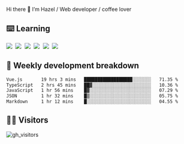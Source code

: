 
Hi there 👋 I’m Hazel / Web developer / coffee lover

## ⌨️ Learning

<samp>
 <a href="https://github.com/vuejs/core"><img src="https://api.iconify.design/logos:vue.svg" /></a>
  <a href="https://github.com/vuejs/core"><img src="https://api.iconify.design/logos:react.svg" /></a>
  <a href="https://github.com/solidjs/solid"><img src="https://api.iconify.design/logos:solidjs.svg" /></a>
  <a href="https://github.com/vitejs/vite"><img src="https://api.iconify.design/logos:vitejs.svg" /></a>
  <a href="https://github.com/microsoft/TypeScript"><img src="https://api.iconify.design/logos:typescript-icon.svg" /></a> 
  <a href="https://github.com/unocss/unocss"><img src="https://api.iconify.design/logos:unocss.svg" /></a>
  

</samp>


## 🦀 Weekly development breakdown

<!--START_SECTION:waka-->

```txt
Vue.js       19 hrs 3 mins   ██████████████████░░░░░░░   71.35 %
TypeScript   2 hrs 45 mins   ██▓░░░░░░░░░░░░░░░░░░░░░░   10.36 %
JavaScript   1 hr 56 mins    █▓░░░░░░░░░░░░░░░░░░░░░░░   07.29 %
JSON         1 hr 32 mins    █▒░░░░░░░░░░░░░░░░░░░░░░░   05.75 %
Markdown     1 hr 12 mins    █░░░░░░░░░░░░░░░░░░░░░░░░   04.55 %
```

<!--END_SECTION:waka-->
## 👬🏻 Visitors

![gh_visitors](https://profile-counter.glitch.me/Hazel-Lin/count.svg)

